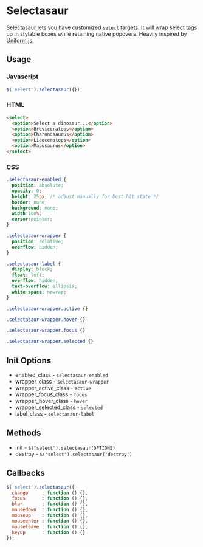 # Selectasaur

Selectasaur lets you have customized `select` targets. It will wrap select tags up in stylable boxes while retaining native popovers. Heavily inspired by [Uniform.js](https://github.com/pixelmatrix/uniform).

## Usage

### Javascript

```js
$('select').selectasaur({});
```

### HTML

```html
<select>
  <option>Select a dinosaur...</option>
  <option>Breviceratops</option>
  <option>Charonosaurus</option>
  <option>Liaoceratops</option>
  <option>Mapusaurus</option>
</select>
```
### CSS

```css
.selectasaur-enabled {
  position: absolute;
  opacity: 0;
  height: 25px; /* adjust manually for best hit state */
  border: none;
  background: none;
  width:100%;
  cursor:pointer;
}

.selectasaur-wrapper {
  position: relative;
  overflow: hidden;
}

.selectasaur-label {
  display: block;
  float: left;
  overflow: hidden;
  text-overflow: ellipsis;
  white-space: nowrap;
}

.selectasaur-wrapper.active {}

.selectasaur-wrapper.hover {}

.selectasaur-wrapper.focus {}

.selectasaur-wrapper.selected {}

```

## Init Options

* enabled_class          - `selectasaur-enabled`
* wrapper_class          - `selectasaur-wrapper`
* wrapper_active_class   - `active`
* wrapper_focus_class    - `focus`
* wrapper_hover_class    - `hover`
* wrapper_selected_class - `selected`
* label_class            - `selectasaur-label`

## Methods

* init      - `$("select").selectasaur(OPTIONS)`
* destroy   - `$("select").selectasaur('destroy')`

## Callbacks

```js
$('select').selectasaur({
  change     : function () {},
  focus      : function () {},
  blur       : function () {},
  mousedown  : function () {},
  mouseup    : function () {},
  mouseenter : function () {},
  mouseleave : function () {},
  keyup      : function () {}
});
```